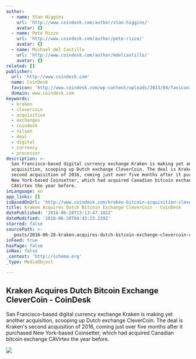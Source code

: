 ```yaml
---
author:
  - name: Stan Higgins
    url: 'http://www.coindesk.com/author/stan-higgins/'
    avatar: {}
  - name: Pete Rizzo
    url: 'http://www.coindesk.com/author/pete-rizzo/'
    avatar: {}
  - name: Michael del Castillo
    url: 'http://www.coindesk.com/author/mdelcastillo/'
    avatar: {}
related: []
publisher:
  url: 'http://www.coindesk.com'
  name: CoinDesk
  favicon: 'http://www.coindesk.com/wp-content/uploads/2013/04/favicon1.ico?b6542b'
  domain: www.coindesk.com
keywords:
  - kraken
  - clevercoin
  - acquisition
  - exchanges
  - coindesk
  - nilsen
  - deal
  - digital
  - currency
  - processor
description: >-
  San Francisco-based digital currency exchange Kraken is making yet another
  acquisition, scooping up Dutch exchange CleverCoin. The deal is Kraken's
  second acquisition of 2016, coming just over five months after it purchased
  New York-based Coinsetter, which had acquired Canadian bitcoin exchange
  CAVirtex the year before.
inLanguage: en
app_links: []
isBasedOnUrl: 'http://www.coindesk.com/kraken-bitcoin-acquisition-clevercoin/'
title: Kraken Acquires Dutch Bitcoin Exchange CleverCoin - CoinDesk
datePublished: '2016-06-28T13:13:47.182Z'
dateModified: '2016-06-28T04:43:23.239Z'
starred: false
sourcePath: >-
  _posts/2016-06-28-kraken-acquires-dutch-bitcoin-exchange-clevercoin-coindesk.md
inFeed: true
hasPage: false
inNav: false
_context: 'http://schema.org'
_type: MediaObject

---
```

<article style=""><h1>Kraken Acquires Dutch Bitcoin Exchange CleverCoin - CoinDesk</h1><p>San Francisco-based digital currency exchange Kraken is making yet another acquisition, scooping up Dutch exchange CleverCoin. The deal is Kraken's second acquisition of 2016, coming just over five months after it purchased New York-based Coinsetter, which had acquired Canadian bitcoin exchange CAVirtex the year before.</p><img src="http://media.coindesk.com/2016/06/CC.jpg" /></article>